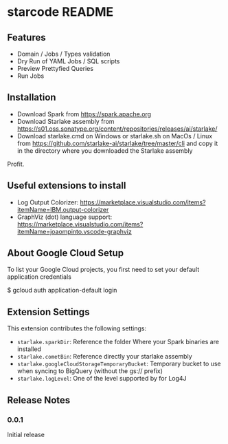 # starcode README

## Features

* Domain / Jobs / Types validation
* Dry Run of YAML Jobs / SQL scripts
* Preview Prettyfied Queries
* Run Jobs

## Installation

* Download Spark from https://spark.apache.org
* Download Starlake assembly from https://s01.oss.sonatype.org/content/repositories/releases/ai/starlake/
* Download starlake.cmd on Windows or starlake.sh on MacOs / Linux from https://github.com/starlake-ai/starlake/tree/master/cli and copy it in the directory where you downloaded the Starlake assembly

Profit.

## Useful extensions to install 
- Log Output Colorizer: https://marketplace.visualstudio.com/items?itemName=IBM.output-colorizer
- GraphViz (dot) language support: https://marketplace.visualstudio.com/items?itemName=joaompinto.vscode-graphviz

## About Google Cloud Setup
To list your Google Cloud projects, you first need to set your default application credentials

$ gcloud auth application-default login
## Extension Settings

This extension contributes the following settings:

* `starlake.sparkDir`: Reference the folder Where your Spark binaries are installed
* `starlake.cometBin`: Reference directly your starlake assembly
* `starlake.googleCloudStorageTemporaryBucket`: Temporary bucket to use when syncing to BigQuery (without the gs:// prefix)
* `starlake.logLevel`: One of the level supported by for Log4J

## Release Notes

### 0.0.1

Initial release
